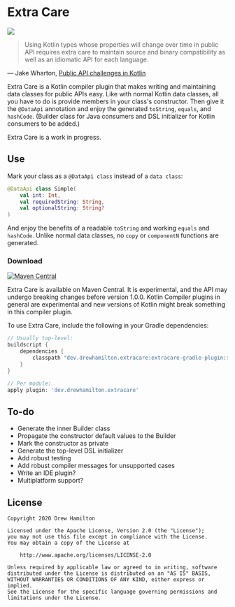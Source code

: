 # Extra Care
![](https://github.com/drewhamilton/ExtraCare/workflows/CI/badge.svg?branch=master)

> Using Kotlin types whose properties will change over time in public API requires extra care to
> maintain source and binary compatibility as well as an idiomatic API for each language.

— Jake Wharton,
  [Public API challenges in Kotlin](https://jakewharton.com/public-api-challenges-in-kotlin/)

Extra Care is a Kotlin compiler plugin that makes writing and maintaining data classes for public
APIs easy. Like with normal Kotlin data classes, all you have to do is provide members in your
class's constructor. Then give it the `@DataApi` annotation and enjoy the generated `toString`,
`equals`, and `hashCode`. (Builder class for Java consumers and DSL initializer for Kotlin consumers
to be added.)

Extra Care is a work in progress.

## Use
Mark your class as a `@DataApi class` instead of a `data class`:
```kotlin
@DataApi class Simple(
    val int: Int,
    val requiredString: String,
    val optionalString: String?
)
```

And enjoy the benefits of a readable `toString` and working `equals` and `hashCode`. Unlike normal
data classes, no `copy` or `componentN` functions are generated.

### Download

[![Maven Central](https://maven-badges.herokuapp.com/maven-central/dev.drewhamilton.extracare/extracare-compiler-plugin/badge.svg)](https://maven-badges.herokuapp.com/maven-central/dev.drewhamilton.extracare/extracare-compiler-plugin)

Extra Care is available on Maven Central. It is experimental, and the API may undergo breaking
changes before version 1.0.0. Kotlin Compiler plugins in general are experimental and new versions
of Kotlin might break something in this compiler plugin.

To use Extra Care, include the following in your Gradle dependencies:
```groovy
// Usually top-level:
buildscript {
    dependencies {
        classpath "dev.drewhamilton.extracare:extracare-gradle-plugin:$version"
    }
}

// Per module:
apply plugin: 'dev.drewhamilton.extracare'
```

## To-do
* Generate the inner Builder class
* Propagate the constructor default values to the Builder 
* Mark the constructor as private
* Generate the top-level DSL initializer
* Add robust testing
* Add robust compiler messages for unsupported cases
* Write an IDE plugin?
* Multiplatform support?

## License
```
Copyright 2020 Drew Hamilton

Licensed under the Apache License, Version 2.0 (the "License");
you may not use this file except in compliance with the License.
You may obtain a copy of the License at

    http://www.apache.org/licenses/LICENSE-2.0

Unless required by applicable law or agreed to in writing, software
distributed under the License is distributed on an "AS IS" BASIS,
WITHOUT WARRANTIES OR CONDITIONS OF ANY KIND, either express or implied.
See the License for the specific language governing permissions and
limitations under the License.
```
